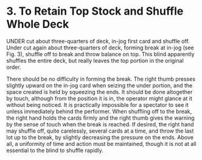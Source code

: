# 3. To Retain Top Stock and Shuffle Whole Deck

UNDER cut about three-quarters of deck, in-jog first card and shuffle off. Under cut again about three-quarters of deck, forming break at in-jog (see Fig. 3), shuffle off to break and throw balance on top. This blind apparently shuffles the entire deck, but really leaves the top portion in the original order.

There should be no difficulty in forming the break. The right thumb presses slightly upward on the in-jog card when seizing the under portion, and the space created is held by squeezing the ends. It should be done altogether by touch, although from the position it is in, the operator might glance at it without being noticed. It is practically impossible for a spectator to see it unless immediately behind the performer. When shuffling off to the break, the right hand holds the cards firmly and the right thumb gives the warning by the sense of touch when the break is reached. If desired, the right hand may shuffle off, quite carelessly, several cards at a time, and throw the last lot up to the break, by slightly decreasing the pressure on the ends. Above all, a uniformity of time and action must be maintained, though it is not at all essential to the blind to shuffle rapidly.
